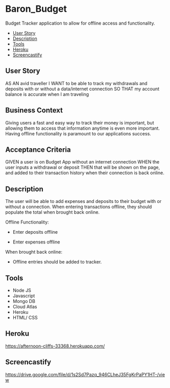 # Baron_Budget
Budget Tracker application to allow for offline access and functionality.

  * [User Story](#userstory)
  * [Description](#Description)
  * [Tools](#Tools)
  * [Heroku](#Heroku)
  * [Screencastify](#Screencastify)

## User Story
AS AN avid traveller
I WANT to be able to track my withdrawals and deposits with or without a data/internet connection
SO THAT my account balance is accurate when I am traveling

## Business Context

Giving users a fast and easy way to track their money is important, but allowing them to access that information anytime is even more important. Having offline functionality is paramount to our applications success.


## Acceptance Criteria
GIVEN a user is on Budget App without an internet connection
WHEN the user inputs a withdrawal or deposit
THEN that will be shown on the page, and added to their transaction history when their connection is back online.

## Description 
The user will be able to add expenses and deposits to their budget with or without a connection. When entering transactions offline, they should populate the total when brought back online.

Offline Functionality:

  * Enter deposits offline

  * Enter expenses offline

When brought back online:

  * Offline entries should be added to tracker.

## Tools
 * Node JS
 * Javascript
 * Mongo DB 
 * Cloud Atlas
 * Heroku 
 * HTML/ CSS 
 
 ## Heroku
 https://afternoon-cliffs-33368.herokuapp.com/

 ## Screencastify
 https://drive.google.com/file/d/1s2Sd7Pazq_946CLheJ35FgKrPaPY1HT-/view